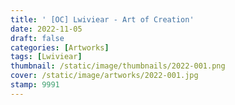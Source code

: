```yaml
---
title: ' [OC] Lwiviear - Art of Creation'
date: 2022-11-05
draft: false
categories: [Artworks]
tags: [Lwiviear]
thumbnail: /static/image/thumbnails/2022-001.png
cover: /static/image/artworks/2022-001.jpg
stamp: 9991
---
```


